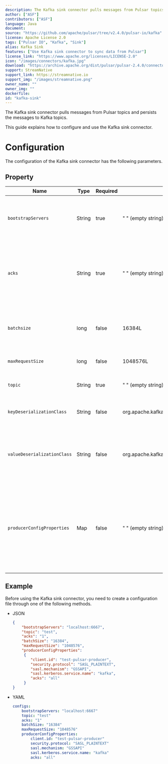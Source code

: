 ```yaml
---
description: The Kafka sink connector pulls messages from Pulsar topics and persists the messages to Kafka topics.
author: ["ASF"]
contributors: ["ASF"]
language: Java
document:
source: "https://github.com/apache/pulsar/tree/v2.4.0/pulsar-io/kafka"
license: Apache License 2.0
tags: ["Pulsar IO", "Kafka", "Sink"]
alias: Kafka Sink
features: ["Use Kafka sink connector to sync data from Pulsar"]
license_link: "https://www.apache.org/licenses/LICENSE-2.0"
icon: "/images/connectors/kafka.jpg"
download: "https://archive.apache.org/dist/pulsar/pulsar-2.4.0/connectors/pulsar-io-kafka-2.4.0.nar"
support: StreamNative
support_link: https://streamnative.io
support_img: "/images/streamnative.png"
owner_name: ""
owner_img: ""
dockerfile: 
id: "kafka-sink"
---
```


The Kafka sink connector pulls messages from Pulsar topics and persists the messages to Kafka topics.

This guide explains how to configure and use the Kafka sink connector.

# Configuration

The configuration of the Kafka sink connector has the following parameters.

## Property

| Name | Type| Required | Default | Description 
|------|----------|---------|-------------|-------------|
|  `bootstrapServers` |String| true | " " (empty string) | A comma-separated list of host and port pairs for establishing the initial connection to the Kafka cluster. |
|`acks`|String|true|" " (empty string) |The number of acknowledgments that the producer requires the leader to receive before a request completes. <br/>This controls the durability of the sent records.
|`batchsize`|long|false|16384L|The batch size that a Kafka producer attempts to batch records together before sending them to brokers.
|`maxRequestSize`|long|false|1048576L|The maximum size of a Kafka request in bytes.
|`topic`|String|true|" " (empty string) |The Kafka topic which receives messages from Pulsar.
| `keyDeserializationClass` | String|false | org.apache.kafka.common.serialization.StringSerializer | The serializer class for Kafka producers to serialize keys.
| `valueDeserializationClass` | String|false | org.apache.kafka.common.serialization.ByteArraySerializer | The serializer class for Kafka producers to serialize values.<br/><br/>The serializer is set by a specific implementation of [`KafkaAbstractSink`](https://github.com/apache/pulsar/blob/master/pulsar-io/kafka/src/main/java/org/apache/pulsar/io/kafka/KafkaAbstractSink.java).
|`producerConfigProperties`|Map|false|" " (empty string)|The producer configuration properties to be passed to producers. <br/><br/>**Note:  other properties specified in the connector configuration file take precedence over this configuration**.


## Example

Before using the Kafka sink connector, you need to create a configuration file through one of the following methods.

* JSON 

    ```json
    {
        "bootstrapServers": "localhost:6667",
        "topic": "test",
        "acks": "1",
        "batchSize": "16384",
        "maxRequestSize": "1048576",
        "producerConfigProperties":
         {
            "client.id": "test-pulsar-producer",
            "security.protocol": "SASL_PLAINTEXT",
            "sasl.mechanism": "GSSAPI",
            "sasl.kerberos.service.name": "kafka",
            "acks": "all" 
         }
    }

* YAML
  
    ```yaml
    configs:
        bootstrapServers: "localhost:6667"
        topic: "test"
        acks: "1"
        batchSize: "16384"
        maxRequestSize: "1048576"
        producerConfigProperties:
            client.id: "test-pulsar-producer"
            security.protocol: "SASL_PLAINTEXT"
            sasl.mechanism: "GSSAPI"
            sasl.kerberos.service.name: "kafka"
            acks: "all"   
    ```
